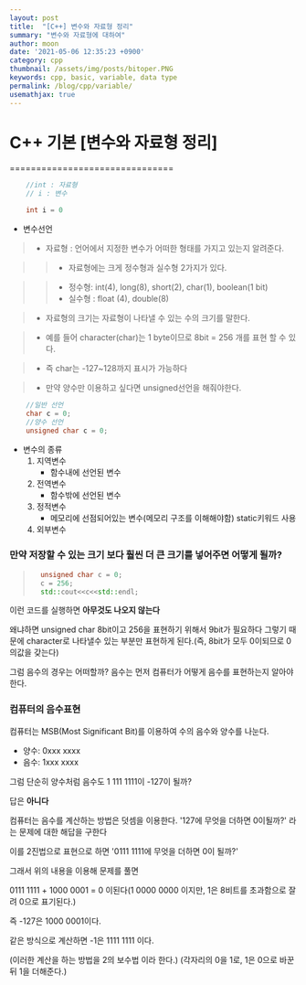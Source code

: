 ```yaml
---
layout: post
title:  "[C++] 변수와 자료형 정리"
summary: "변수와 자료형에 대하여"
author: moon
date: '2021-05-06 12:35:23 +0900'
category: cpp
thumbnail: /assets/img/posts/bitoper.PNG
keywords: cpp, basic, variable, data type
permalink: /blog/cpp/variable/
usemathjax: true
---
```


 # C++ 기본 [변수와 자료형 정리]
===============================
``` cpp
    //int : 자료형
    // i : 변수

    int i = 0
```
* 변수선언

> - 자료형 : 언어에서 지정한 변수가 어떠한 형태를 가지고 있는지 알려준다.

>   > - 자료형에는 크게 정수형과 실수형 2가지가 있다.

>   > - 정수형: int(4), long(8), short(2), char(1), boolean(1 bit)
>   > - 실수형 : float (4), double(8)

> + 자료형의 크기는 자료형이 나타낼 수 있는 수의 크기를 말한다.

> + 예를 들어 character(char)는 1 byte이므로 8bit = 256 개를 표현 할 수 있다.

> + 즉 char는 -127~128까지 표시가 가능하다

> + 만약 양수만 이용하고 싶다면 unsigned선언을 해줘야한다.

``` cpp
    //일반 선언
    char c = 0;
    //양수 선언
    unsigned char c = 0;
```
- 변수의 종류
    1. 지역변수
        - 함수내에 선언된 변수
    2. 전역변수
        - 함수밖에 선언된 변수
    3. 정적변수
        - 메모리에 선점되어있는 변수(메모리 구조를 이해해야함) static키워드 사용
    4. 외부변수
### 만약 저장할 수 있는 크기 보다 훨씬 더 큰 크기를 넣어주면 어떻게 될까?

> ``` cpp
>   unsigned char c = 0;
>   c = 256;
>   std::cout<<c<<std::endl;
> ```

이런 코드를 실행하면 **아무것도 나오지 않는다**

왜냐하면 unsigned char 8bit이고 256을 표현하기 위해서 9bit가 필요하다 그렇기 때문에 character로 나타낼수 있는 부분만 표현하게 된다.(즉, 8bit가 모두 0이되므로 0의값을 갖는다)

그럼 음수의 경우는 어떠할까? 음수는 먼저 컴퓨터가 어떻게 음수를 표현하는지 알아야한다.

### 컴퓨터의 음수표현

컴퓨터는 MSB(Most Significant Bit)를 이용하여 수의 음수와 양수를 나눈다. 

+ 양수: 0xxx xxxx 
+ 음수: 1xxx xxxx

그럼 단순히 양수처럼 음수도 1 111 1111이 -127이 될까?

답은 **아니다**

컴퓨터는 음수를 계산하는 방법은 덧셈을 이용한다. '127에 무엇을 더하면 0이될까?' 라는 문제에 대한 해답을 구한다

이를 2진법으로 표현으로 하면 '0111 1111에 무엇을 더하면 0이 될까?'

그래서 위의 내용을 이용해 문제를 풀면

0111 1111 + 1000 0001  = 0 이된다(1 0000 0000 이지만, 1은 8비트를 초과함으로 잘려 0으로 표기된다.)

즉 -127은 1000 0001이다.

같은 방식으로 계산하면 -1은 1111 1111 이다.

(이러한 계산을 하는 방법을 2의 보수법 이라 한다.)
(각자리의 0을 1로, 1은 0으로 바꾼뒤 1을 더해준다.)
 